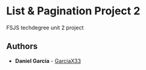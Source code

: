 # List & Pagination Project 2

FSJS techdegree unit 2 project

## Authors

* **Daniel Garcia** - [GarciaX33](https://github.com/GarciaX33)
